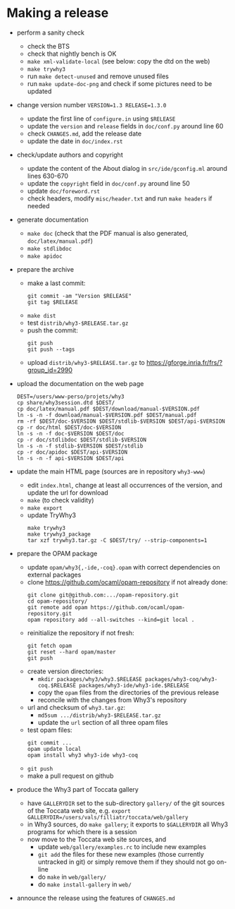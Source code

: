 # Making a release

* perform a sanity check
  - check the BTS
  - check that nightly bench is OK
  - `make xml-validate-local`
    (see below: copy the dtd on the web)
  - `make trywhy3`
  - run `make detect-unused` and remove unused files
  - run `make update-doc-png` and check if some pictures need to be updated

* change version number `VERSION=1.3 RELEASE=1.3.0`
  - update the first line of `configure.in` using `$RELEASE`
  - update the `version` and `release` fields in `doc/conf.py` around line 60
  - check `CHANGES.md`, add the release date
  - update the date in `doc/index.rst`

* check/update authors and copyright
  - update the content of the About dialog in `src/ide/gconfig.ml`
    around lines 630-670
  - update the `copyright` field in `doc/conf.py` around line 50
  - update `doc/foreword.rst`
  - check headers, modify `misc/header.txt` and run `make headers` if needed

* generate documentation
  - `make doc`
    (check that the PDF manual is also generated, `doc/latex/manual.pdf`)
  - `make stdlibdoc`
  - `make apidoc`

* prepare the archive
  - make a last commit:
    ```
    git commit -am "Version $RELEASE"
    git tag $RELEASE
    ```
  - `make dist`
  - test `distrib/why3-$RELEASE.tar.gz`
  - push the commit:
    ```
    git push
    git push --tags
    ```
  - upload `distrib/why3-$RELEASE.tar.gz` to https://gforge.inria.fr/frs/?group_id=2990

* upload the documentation on the web page
  ```
  DEST=/users/www-perso/projets/why3
  cp share/why3session.dtd $DEST/
  cp doc/latex/manual.pdf $DEST/download/manual-$VERSION.pdf
  ln -s -n -f download/manual-$VERSION.pdf $DEST/manual.pdf
  rm -rf $DEST/doc-$VERSION $DEST/stdlib-$VERSION $DEST/api-$VERSION
  cp -r doc/html $DEST/doc-$VERSION
  ln -s -n -f doc-$VERSION $DEST/doc
  cp -r doc/stdlibdoc $DEST/stdlib-$VERSION
  ln -s -n -f stdlib-$VERSION $DEST/stdlib
  cp -r doc/apidoc $DEST/api-$VERSION
  ln -s -n -f api-$VERSION $DEST/api
  ```

* update the main HTML page (sources are in repository `why3-www`)
  - edit `index.html`, change at least all occurrences of the version, and
    update the url for download
  - `make` (to check validity)
  - `make export`
  - update TryWhy3
    ```
    make trywhy3
    make trywhy3_package
    tar xzf trywhy3.tar.gz -C $DEST/try/ --strip-components=1
    ```

* prepare the OPAM package
  - update `opam/why3{,-ide,-coq}.opam` with correct dependencies on external packages
  - clone https://github.com/ocaml/opam-repository if not already done:
    ```
    git clone git@github.com:.../opam-repository.git
    cd opam-repository/
    git remote add opam https://github.com/ocaml/opam-repository.git
    opam repository add --all-switches --kind=git local .
    ```
  - reinitialize the repository if not fresh:
    ```
    git fetch opam
    git reset --hard opam/master
    git push
    ```
  - create version directories:
    - `mkdir packages/why3/why3.$RELEASE packages/why3-coq/why3-coq.$RELEASE packages/why3-ide/why3-ide.$RELEASE`
    - copy the `opam` files from the directories of the previous release
    - reconcile with the changes from Why3's repository
  - url and checksum of `why3.tar.gz`:
    - `md5sum .../distrib/why3-$RELEASE.tar.gz`
    - update the `url` section of all three opam files
  - test opam files:
    ```
    git commit ...
    opam update local
    opam install why3 why3-ide why3-coq
    ```
  - `git push`
  - make a pull request on github

* produce the Why3 part of Toccata gallery
  - have `GALLERYDIR` set to the sub-directory `gallery/` of the git sources
    of the Toccata web site, e.g.
    `export GALLERYDIR=/users/vals/filliatr/toccata/web/gallery`
  - in Why3 sources, do `make gallery`; it exports to `$GALLERYDIR` all
    Why3 programs for which there is a session
  - now move to the Toccata web site sources, and
    - update `web/gallery/examples.rc` to include new examples
    - `git add` the files for these new examples (those currently untracked
      in git) or simply remove them if they should not go on-line
    - do `make` in `web/gallery/`
    - do `make install-gallery` in `web/`

* announce the release using the features of `CHANGES.md`
